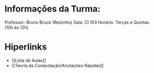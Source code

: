 # Informações da Turma:
Professor: Bruno Bruck (Reizinho)
Sala: CI 103
Horário: Terças e Quintas (10h às 12h)

# Hiperlinks 
- [[Lista de Aulas]]
- [[Teoria da Computação/Anotações Rápidas]]